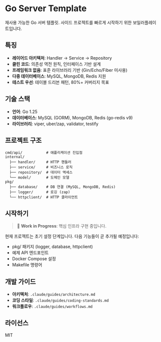 # Go Server Template

재사용 가능한 Go 서버 템플릿. 사이드 프로젝트를 빠르게 시작하기 위한 보일러플레이트입니다.

## 특징

- **레이어드 아키텍처**: Handler → Service → Repository
- **클린 코드**: 의존성 역전 원칙, 인터페이스 기반 설계
- **프레임워크 없음**: 표준 라이브러리 기반 (Gin/Echo/Fiber 미사용)
- **다중 데이터베이스**: MySQL, MongoDB, Redis 지원
- **테스트 우선**: 테이블 드리븐 패턴, 80%+ 커버리지 목표

## 기술 스택

- **언어**: Go 1.25
- **데이터베이스**: MySQL (GORM), MongoDB, Redis (go-redis v9)
- **라이브러리**: viper, uber/zap, validator, testify

## 프로젝트 구조

```
cmd/api/           # 애플리케이션 진입점
internal/
  ├── handler/     # HTTP 핸들러
  ├── service/     # 비즈니스 로직
  ├── repository/  # 데이터 액세스
  └── model/       # 도메인 모델
pkg/
  ├── database/    # DB 연결 (MySQL, MongoDB, Redis)
  ├── logger/      # 로깅 (zap)
  └── httpclient/  # HTTP 클라이언트
```

## 시작하기

> 🚧 **Work in Progress**: 핵심 인프라 구현 중입니다.

현재 프로젝트는 초기 설정 단계입니다. 다음 기능들이 곧 추가될 예정입니다:
- pkg/ 패키지 (logger, database, httpclient)
- 예제 API 엔드포인트
- Docker Compose 설정
- Makefile 명령어

## 개발 가이드

- **아키텍처**: `.claude/guides/architecture.md`
- **코딩 스타일**: `.claude/guides/coding-standards.md`
- **워크플로우**: `.claude/guides/workflows.md`

## 라이선스

MIT
